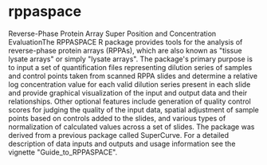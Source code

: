 # rppaspace
Reverse-Phase Protein Array Super Position and Concentration EvaluationThe RPPASPACE R package provides tools for the analysis of reverse-phase protein arrays (RPPAs), which are also known as "tissue lysate arrays" or simply "lysate arrays". The package's primary purpose is to input a set of quantification files representing dilution series of samples and control points taken from scanned RPPA slides and determine a relative log concentration value for each valid dilution series present in each slide and provide graphical visualization of the input and output data and their relationships. Other optional features include generation of quality control scores for judging the quality of the input data, spatial adjustment of sample points based on controls added to the slides, and various types of normalization of calculated values across a set of slides. The package was derived from a previous package called SuperCurve. For a detailed description of data inputs and outputs and usage information see the vignette "Guide_to_RPPASPACE".
